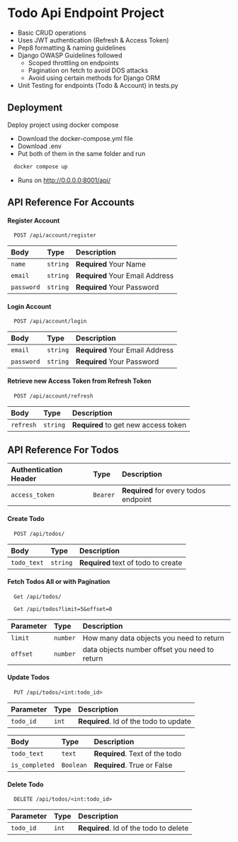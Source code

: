 # Todo Api Endpoint Project

- Basic CRUD operations
- Uses JWT authentication (Refresh & Access Token)
- Pep8 formatting & naming guidelines
- Django OWASP Guidelines followed
  - Scoped throttling on endpoints
  - Pagination on fetch to avoid DOS attacks
  - Avoid using certain methods for Django ORM
- Unit Testing for endpoints (Todo & Account) in tests.py

## Deployment

Deploy project using docker compose

- Download the docker-compose.yml file
- Download .env
- Put both of them in the same folder and run

```bash
  docker compose up
```

- Runs on http://0.0.0.0:8001/api/

## API Reference For Accounts

#### Register Account

```http
  POST /api/account/register
```

| Body       | Type     | Description                     |
| :--------- | :------- | :------------------------------ |
| `name`     | `string` | **Required** Your Name          |
| `email`    | `string` | **Required** Your Email Address |
| `password` | `string` | **Required** Your Password      |

#### Login Account

```http
  POST /api/account/login
```

| Body       | Type     | Description                     |
| :--------- | :------- | :------------------------------ |
| `email`    | `string` | **Required** Your Email Address |
| `password` | `string` | **Required** Your Password      |

#### Retrieve new Access Token from Refresh Token

```http
  POST /api/account/refresh
```

| Body      | Type     | Description                          |
| :-------- | :------- | :----------------------------------- |
| `refresh` | `string` | **Required** to get new access token |

## API Reference For Todos

| Authentication Header | Type     | Description                           |
| :-------------------- | :------- | :------------------------------------ |
| `access_token`        | `Bearer` | **Required** for every todos endpoint |

#### Create Todo

```http
  POST /api/todos/
```

| Body        | Type     | Description                         |
| :---------- | :------- | :---------------------------------- |
| `todo_text` | `string` | **Required** text of todo to create |

#### Fetch Todos All or with Pagination

```http
  Get /api/todos/
```

```http
  Get /api/todos?limit=5&offset=0
```

| Parameter | Type     | Description                                   |
| :-------- | :------- | :-------------------------------------------- |
| `limit`   | `number` | How many data objects you need to return      |
| `offset`  | `number` | data objects number offset you need to return |

#### Update Todos

```http
  PUT /api/todos/<int:todo_id>
```

| Parameter | Type  | Description                            |
| :-------- | :---- | :------------------------------------- |
| `todo_id` | `int` | **Required**. Id of the todo to update |

| Body           | Type      | Description                    |
| :------------- | :-------- | :----------------------------- |
| `todo_text`    | `text`    | **Required**. Text of the todo |
| `is_completed` | `Boolean` | **Required**. True or False    |

#### Delete Todo

```http
  DELETE /api/todos/<int:todo_id>
```

| Parameter | Type  | Description                            |
| :-------- | :---- | :------------------------------------- |
| `todo_id` | `int` | **Required**. Id of the todo to delete |
